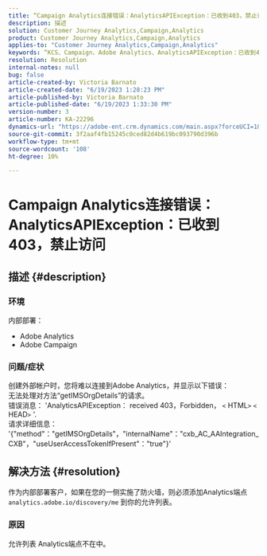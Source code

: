 ```yaml
---
title: “Campaign Analytics连接错误：AnalyticsAPIException：已收到403，禁止访问”
description: 描述
solution: Customer Journey Analytics,Campaign,Analytics
product: Customer Journey Analytics,Campaign,Analytics
applies-to: "Customer Journey Analytics,Campaign,Analytics"
keywords: “KCS、Campaign、Adobe Analytics、AnalyticsAPIException：已收到403、禁止访问、错误、创建外部帐户”
resolution: Resolution
internal-notes: null
bug: false
article-created-by: Victoria Barnato
article-created-date: "6/19/2023 1:28:23 PM"
article-published-by: Victoria Barnato
article-published-date: "6/19/2023 1:33:30 PM"
version-number: 3
article-number: KA-22296
dynamics-url: "https://adobe-ent.crm.dynamics.com/main.aspx?forceUCI=1&pagetype=entityrecord&etn=knowledgearticle&id=7242a728-a50e-ee11-8f6d-6045bd006149"
source-git-commit: 3f2aaf4fb15245c0ced82d4b619bc093790d396b
workflow-type: tm+mt
source-wordcount: '108'
ht-degree: 10%

---
```


# Campaign Analytics连接错误： AnalyticsAPIException：已收到403，禁止访问

## 描述 {#description}


### <b>环境</b>

内部部署：

- Adobe Analytics
- Adobe Campaign


### 问题/症状

创建外部帐户时，您将难以连接到Adobe Analytics，并显示以下错误：
<br>无法处理对方法“getIMSOrgDetails”的请求。 <br>错误消息： &#39;AnalyticsAPIException： received 403，Forbidden， `<` HTML`>` `<` HEAD`>` &#39;. <br>请求详细信息： &#39;{&quot;method&quot;：&quot;getIMSOrgDetails&quot;，&quot;internalName&quot;：&quot;cxb_AC_AAIntegration_CXB&quot;，&quot;useUserAccessTokenIfPresent&quot;：&quot;true&quot;}&#39;<br>

## 解决方法 {#resolution}


作为内部部署客户，如果在您的一侧实施了防火墙，则必须添加Analytics端点 `analytics.adobe.io/discovery/me` 到你的允许列表。

### 原因

允许列表 Analytics端点不在中。
